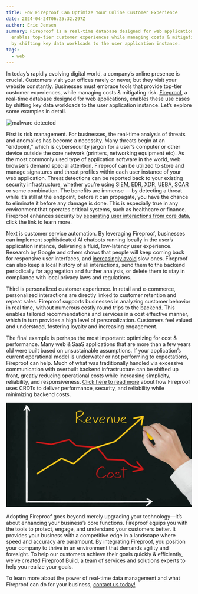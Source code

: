 ```yaml
---
title: How Fireproof Can Optimize Your Online Customer Experience
date: 2024-04-24T06:25:32.297Z
author: Eric Jensen
summary: Fireproof is a real-time database designed for web applications. It
  enables top-tier customer experiences while managing costs & mitigating risk,
  by shifting key data workloads to the user application instance.
tags:
  - web
---
```

In today’s rapidly evolving digital world, a company’s online presence is crucial. Customers visit your offices rarely or never, but they visit your website constantly. Businesses must embrace tools that provide top-tier customer experiences, while managing costs & mitigating risk. [Fireproof](https://use-fireproof.com/), a real-time database designed for web applications, enables these use cases by shifting key data workloads to the user application instance. Let’s explore some examples in detail. 

![malware detected](/static/img/dall·e-2024-04-23-22.25.21-a-digital-artwork-of-a-person-sitting-at-a-table-in-a-comfortable-coffee-shop-hands-typing-on-a-laptop-keyboard.-the-laptop-screen-is-clearly-visible.webp)

First is risk management. For businesses, the real-time analysis of threats and anomalies has become a necessity. Many threats begin at an “endpoint,” which is cybersecurity jargon for a user’s computer or other device outside the core network (printers, networking equipment etc). As the most commonly used type of application software in the world, web browsers demand special attention. Fireproof can be utilized to store and manage signatures and threat profiles within each user instance of your web application. Threat detections can be reported back to your existing security infrastructure, whether you’re using [SIEM, EDR, XDR](https://logrhythm.com/blog/a-guide-to-edr-ndr-xdr-and-siem/), [UEBA, SOAR](https://thisvsthat.io/soar-vs-ueba) or some combination. The benefits are immense — by detecting a threat while it’s still at the endpoint, before it can propagate, you have the chance to eliminate it before any damage is done. This is especially true in any environment that operates critical systems, such as healthcare or finance. Fireproof enhances security by [separating user interactions from core data](https://fireproof.storage/posts/accountability-for-ai-copilots/), click the link to learn more. 

Next is customer service automation. By leveraging Fireproof, businesses can implement sophisticated AI chatbots running locally in the user’s application instance, delivering a fluid, low-latency user experience. Research by Google and others shows that people will keep coming back for responsive user interfaces, and [increasingly avoid](https://research.google/blog/speed-matters/) slow ones. Fireproof can also keep a local history of all interactions, send them to the backend periodically for aggregation and further analysis, or delete them to stay in compliance with local privacy laws and regulations.

Third is personalized customer experience. In retail and e-commerce, personalized interactions are directly linked to customer retention and repeat sales. Fireproof supports businesses in analyzing customer behavior in real time, without numerous costly round trips to the backend. This enables tailored recommendations and services in a cost effective manner, which in turn provides a high level of personalization. Customers feel valued and understood, fostering loyalty and increasing engagement.

The final example is perhaps the most important: optimizing for cost & performance. Many web & SaaS applications that are more than a few years old were built based on unsustainable assumptions. If your application’s current operational model is underwater or not performing to expectations, Fireproof can help. Much of what was traditionally handled via excessive communication with overbuilt backend infrastructure can be shifted up front, greatly reducing operational costs while increasing simplicity, reliability, and responsiveness. [Click here to read more](https://fireproof.storage/posts/why-verifiable-crdts-are-the-future-of-web-data/) about how Fireproof uses CRDTs to deliver performance, security, and reliability while minimizing backend costs. 

![costs down](/static/img/increase-revenue-reduce-costs.jpg)

Adopting Fireproof goes beyond merely upgrading your technology—it’s about enhancing your business’s core functions. Fireproof equips you with the tools to protect, engage, and understand your customers better. It provides your business with a competitive edge in a landscape where speed and accuracy are paramount. By integrating Fireproof, you position your company to thrive in an environment that demands agility and foresight. To help our customers achieve their goals quickly & efficiently, we’ve created Fireproof Build, a team of services and solutions experts to help you realize your goals. 

To learn more about the power of real-time data management and what Fireproof can do for your business, [contact us today!](mailto:customer-success@fireproof.storage)